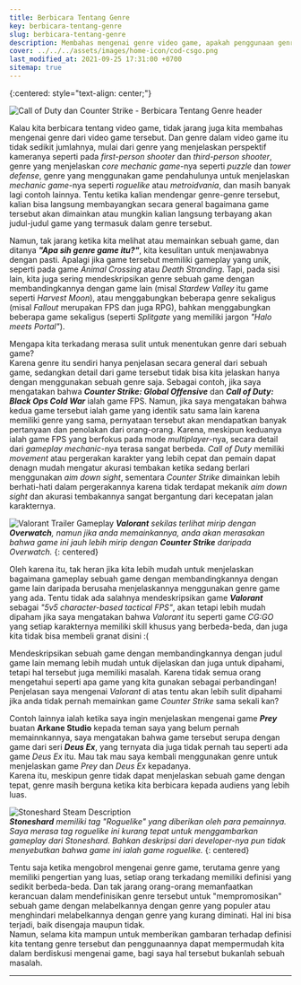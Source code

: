 ```yaml
---
title: Berbicara Tentang Genre
key: berbicara-tentang-genre
slug: berbicara-tentang-genre
description: Membahas mengenai genre video game, apakah penggunaan genre ini penting dan diperlukan atau hanya sebuah istilah yang malah membuat orang-orang menjadi lebih bingung terhadap video game tersebut.
cover: ../../../assets/images/home-icon/cod-csgo.png
last_modified_at: 2021-09-25 17:31:00 +0700
sitemap: true
---
```


{:centered: style="text-align: center;"}

![Call of Duty dan Counter Strike - Berbicara Tentang Genre header](../../../assets/images/cod-csgo.png)

Kalau kita berbicara tentang video game, tidak jarang juga kita membahas mengenai genre dari video game tersebut. Dan genre dalam video game itu tidak sedikit jumlahnya, mulai dari genre yang menjelaskan perspektif kameranya seperti pada *first-person shooter* dan *third-person shooter*, genre yang menjelaskan *core mechanic game*-nya seperti *puzzle* dan *tower defense*, genre yang menggunakan game pendahulunya untuk menjelaskan *mechanic game*-nya seperti *roguelike* atau *metroidvania*, dan masih banyak lagi contoh lainnya. Tentu ketika kalian mendengar genre-genre tersebut, kalian bisa langsung membayangkan secara general bagaimana game tersebut akan dimainkan atau mungkin kalian langsung terbayang akan judul-judul game yang termasuk dalam genre tersebut.  

Namun, tak jarang ketika kita melihat atau memainkan sebuah game, dan ditanya ***"Apa sih genre game itu?"***, kita kesulitan untuk menjawabnya dengan pasti. Apalagi jika game tersebut memiliki gameplay yang unik, seperti pada game *Animal Crossing* atau *Death Stranding*. Tapi, pada sisi lain, kita juga sering mendeskripsikan genre sebuah game dengan membandingkannya dengan game lain (misal *Stardew Valley* itu game seperti *Harvest Moon*), atau menggabungkan beberapa genre sekaligus (misal *Fallout* merupakan FPS dan juga RPG), bahkan menggabungkan beberapa game sekaligus (seperti *Splitgate* yang memiliki jargon *"Halo meets Portal"*).

Mengapa kita terkadang merasa sulit untuk menentukan genre dari sebuah game?  
Karena genre itu sendiri hanya penjelasan secara general dari sebuah game, sedangkan detail dari game tersebut tidak bisa kita jelaskan hanya dengan menggunakan sebuah genre saja. Sebagai contoh, jika saya mengatakan bahwa ***Counter Strike: Global Offensive*** dan ***Call of Duty: Black Ops Cold War*** ialah game FPS. Namun, jika saya mengatakan bahwa kedua game tersebut ialah game yang identik satu sama lain karena memiliki genre yang sama, pernyataan tersebut akan mendapatkan banyak pertanyaan dan penolakan dari orang-orang. 
Karena, meskipun keduanya ialah game FPS yang berfokus pada mode *multiplayer*-nya, secara detail dari *gameplay mechanic*-nya terasa sangat berbeda. *Call of Duty* memiliki *movement* atau pergerakan karakter yang lebih cepat dan pemain dapat denagn mudah mengatur akurasi tembakan ketika sedang berlari menggunakan *aim down sight*, sementara *Counter Strike* dimainkan lebih berhati-hati dalam pergerakannya karena tidak terdapat mekanik *aim down sight* dan akurasi tembakannya sangat bergantung dari kecepatan jalan karakternya.  

![Valorant Trailer Gameplay](../../../assets/images/valorant-trailer.jpg)
***Valorant** sekilas terlihat mirip dengan **Overwatch**, namun jika anda memainkannya, anda akan merasakan bahwa game ini jauh lebih mirip dengan **Counter Strike** daripada Overwatch.*
{: centered} 

Oleh karena itu, tak heran jika kita lebih mudah untuk menjelaskan bagaimana gameplay sebuah game dengan membandingkannya dengan game lain daripada berusaha menjelaskannya menggunakan genre game yang ada. Tentu tidak ada salahnya mendeskripsikan game ***Valorant*** sebagai *"5v5 character-based tactical FPS"*, akan tetapi lebih mudah dipaham jika saya mengatakan bahwa *Valorant* itu seperti game *CG:GO* yang setiap karakternya memiliki skill khusus yang berbeda-beda, dan juga kita tidak bisa membeli granat disini :( 

Mendeskripsikan sebuah game dengan membandingkannya dengan judul game lain memang lebih mudah untuk dijelaskan dan juga untuk dipahami, tetapi hal tersebut juga memiliki masalah. Karena tidak semua orang mengetahui seperti apa game yang kita gunakan sebagai perbandingan! Penjelasan saya mengenai *Valorant* di atas tentu akan lebih sulit dipahami jika anda tidak pernah memainkan game *Counter Strike* sama sekali kan?  

Contoh lainnya ialah ketika saya ingin menjelaskan mengenai game ***Prey*** buatan **Arkane Studio** kepada teman saya yang belum pernah memainnkannya, saya mengatakan bahwa game tersebut serupa dengan game dari seri ***Deus Ex***, yang ternyata dia juga tidak pernah tau seperti ada game *Deus Ex* itu. Mau tak mau saya kembali menggunakan genre untuk menjelaskan game *Prey* dan *Deus Ex* kepadanya.  
Karena itu, meskipun genre tidak dapat menjelaskan sebuah game dengan tepat, genre masih berguna ketika kita berbicara kepada audiens yang lebih luas.  

![Stoneshard Steam Description](../../../assets/images/stoneshard-steam-page.png)  
***Stoneshard** memiliki tag "Roguelike" yang diberikan oleh para pemainnya.  
Saya merasa tag roguelike ini kurang tepat untuk menggambarkan gameplay dari Stoneshard. Bahkan deskripsi dari developer-nya pun tidak menyebutkan bahwa game ini ialah game roguelike.*
{: centered}  

Tentu saja ketika mengobrol mengenai genre game, terutama genre yang memiliki pengertian yang luas, setiap orang terkadang memiliki definisi yang sedikit berbeda-beda. Dan tak jarang orang-orang memanfaatkan kerancuan dalam mendefinisikan genre tersebut untuk "mempromosikan" sebuah game dengan melabelkannya dengan genre yang populer atau menghindari melabelkannya dengan genre yang kurang diminati. Hal ini bisa terjadi, baik disengaja maupun tidak.  
Namun, selama kita mampun untuk memberikan gambaran terhadap definisi kita tentang genre tersebut dan penggunaannya dapat mempermudah kita dalam berdiskusi mengenai game, bagi saya hal tersebut bukanlah sebuah masalah.

***